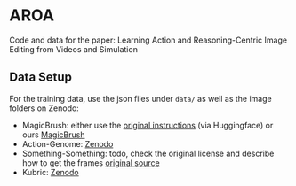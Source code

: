 # AROA
Code and data for the paper: Learning Action and Reasoning-Centric Image Editing from Videos and Simulation

## Data Setup

For the training data, use the json files under `data/` as well as the image folders on Zenodo:

- MagicBrush: either use the [original instructions](Link) (via Huggingface) or ours [MagicBrush](URL)
- Action-Genome: [Zenodo](Link)
- Something-Something: todo, check the original license and describe how to get the frames [original source](https://developer.qualcomm.com/software/ai-datasets/something-something)
- Kubric: [Zenodo](Link)
